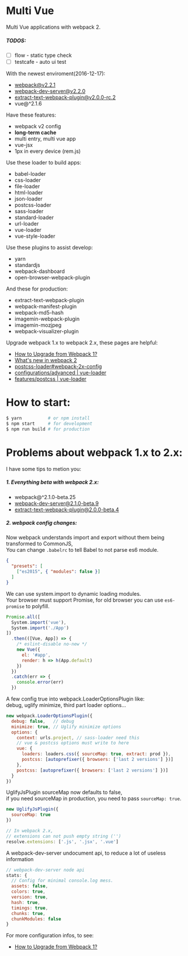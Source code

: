 # Multi Vue

Multi Vue applications with webpack 2.

##### TODOS:

- [ ] flow - static type check
- [ ] testcafe - auto ui test

With the newest enviroment(2016-12-17):

* webpack@v2.2.1
* webpack-dev-server@v2.2.0
* extract-text-webpack-plugin@v2.0.0-rc.2
* vue@^2.1.6

Have these features:

* webpack v2 config
* **long-term cache**
* multi entry, multi vue app
* vue-jsx
* 1px in every device (rem.js)

Use these loader to build apps:

* babel-loader
* css-loader
* file-loader
* html-loader
* json-loader
* postcss-loader
* sass-loader
* standard-loader
* url-loader
* vue-loader
* vue-style-loader

Use these plugins to assist develop:

* yarn
* standardjs
* webpack-dashboard
* open-browser-webpack-plugin

And these for production:

* extract-text-webpack-plugin
* webpack-manifest-plugin
* webpack-md5-hash
* imagemin-webpack-plugin
* imagemin-mozjpeg
* webpack-visualizer-plugin

Upgrade webpack 1.x to webpack 2.x, these pages are helpful:

* [How to Upgrade from Webpack 1?](https://webpack.js.org/how-to/upgrade-from-webpack-1/)
* [What's new in webpack 2](https://gist.github.com/sokra/27b24881210b56bbaff7)
* [postcss-loader#webpack-2x-config](https://github.com/postcss/postcss-loader#webpack-2x-config)
* [configurations/advanced | vue-loader](http://vue-loader.vuejs.org/en/configurations/advanced.html)
* [features/postcss | vue-loader](http://vue-loader.vuejs.org/en/features/postcss.html)

# How to start:

```bash
$ yarn          # or npm install
$ npm start     # for development
$ npm run build # for production
```

# Problems about webpack 1.x to 2.x:

I have some tips to metion you:

##### 1. Evenything beta with webpack 2.x:

* webpack@^2.1.0-beta.25
* webpack-dev-server@2.1.0-beta.9
* extract-text-webpack-plugin@2.0.0-beta.4

##### 2. webpack config changes:

Now webpack understands import and export without them being transformed to CommonJS,  
You can change `.babelrc` to tell Babel to not parse es6 module.
```json
{
  "presets": [
    ["es2015", { "modules": false }]
  ]
}
```

We can use system.import to dynamic loading modules.  
Your browser must support Promise, for old browser you can use `es6-promise` to polyfill.

```javascript
Promise.all([
  System.import('vue'),
  System.import('./App')
])
  .then(([Vue, App]) => {
    /* eslint-disable no-new */
    new Vue({
      el: '#app',
      render: h => h(App.default)
    })
  })
  .catch(err => {
    console.error(err)
  })
```

A few config true into webpack.LoaderOptionsPlugin like:  
debug, uglify minimize, third part loader options...

```javascript
new webpack.LoaderOptionsPlugin({
  debug: false,   // debug
  minimize: true, // Uglify minimize options
  options: {
    context: urls.project, // sass-loader need this
    // vue & postcss options must write to here
    vue: {
      loaders: loaders.css({ sourceMap: true, extract: prod }),
      postcss: [autoprefixer({ browsers: ['last 2 versions'] })]
    },
    postcss: [autoprefixer({ browsers: ['last 2 versions'] })]
  }
})
```

UglifyJsPlugin sourceMap now defaults to false,  
if you need sourceMap in production, you need to pass `sourceMap: true`.

```javascript
new UglifyJsPlugin({
  sourceMap: true
})
```

```javascript
// In webpack 2.x,
// extensions can not push empty string ('')
resolve.extensions: ['.js', '.jsx', '.vue']
```

A webpack-dev-server undocument api, to reduce a lot of useless information

```javascript
// webpack-dev-server node api
stats: {
  // Config for minimal console.log mess.
  assets: false,
  colors: true,
  version: true,
  hash: true,
  timings: true,
  chunks: true,
  chunkModules: false
}
```

For more configuration infos, to see:

* [How to Upgrade from Webpack 1?](https://webpack.js.org/how-to/upgrade-from-webpack-1/)
